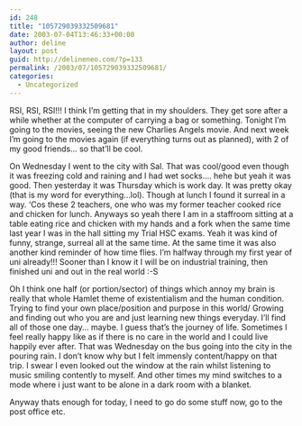 ```yaml
---
id: 248
title: "105729039332509681"
date: 2003-07-04T13:46:33+00:00
author: deline
layout: post
guid: http://delineneo.com/?p=133
permalink: /2003/07/105729039332509681/
categories:
  - Uncategorized
---
```

RSI, RSI, RSI!!! I think I&#8217;m getting that in my shoulders. They get sore after a while whether at the computer of carrying a bag or something. Tonight I&#8217;m going to the movies, seeing the new Charlies Angels movie. And next week I&#8217;m going to the movies again (if everything turns out as planned), with 2 of my good friends&#8230; so that&#8217;ll be cool.

On Wednesday I went to the city with Sal. That was cool/good even though it was freezing cold and raining and I had wet socks&#8230;. hehe but yeah it was good. Then yesterday it was Thursday which is work day. It was pretty okay (that is my word for everything&#8230;lol). Though at lunch I found it surreal in a way. &#8216;Cos these 2 teachers, one who was my former teacher cooked rice and chicken for lunch. Anyways so yeah there I am in a staffroom sitting at a table eating rice and chicken with my hands and a fork when the same time last year I was in the hall sitting my Trial HSC exams. Yeah it was kind of funny, strange, surreal all at the same time. At the same time it was also another kind reminder of how time flies. I&#8217;m halfway through my first year of uni already!!! Sooner than I know it I will be on industrial training, then finished uni and out in the real world :-S

Oh I think one half (or portion/sector) of things which annoy my brain is really that whole Hamlet theme of existentialism and the human condition. Trying to find your own place/position and purpose in this world/ Growing and finding out who you are and just learning new things everyday. I&#8217;ll find all of those one day&#8230; maybe. I guess that&#8217;s the journey of life. Sometimes I feel really happy like as if there is no care in the world and I could live happily ever after. That was Wednesday on the bus going into the city in the pouring rain. I don&#8217;t know why but I felt immensly content/happy on that trip. I swear I even looked out the window at the rain whilst listening to music smiling contently to myself. And other times my mind switches to a mode where i just want to be alone in a dark room with a blanket.

Anyway thats enough for today, I need to go do some stuff now, go to the post office etc.
